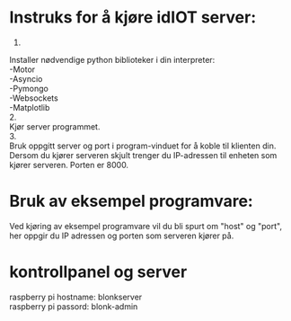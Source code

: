 # Instruks for å kjøre idIOT server:

1.
Installer nødvendige python biblioteker i din interpreter:  
	-Motor  
	-Asyncio  
	-Pymongo  
	-Websockets  
	-Matplotlib  
2.  
Kjør server programmet.  
3.  
Bruk oppgitt server og port i program-vinduet for å koble 
til klienten din.  
Dersom du kjører serveren skjult trenger du IP-adressen 
til enheten som kjører serveren. Porten er 8000.  

# Bruk av eksempel programvare:

Ved kjøring av eksempel programvare vil du bli spurt 
om "host" og "port", her oppgir du IP adressen og porten som 
serveren kjører på.  


# kontrollpanel og server


raspberry pi hostname: blonkserver  
raspberry pi passord: blonk-admin
